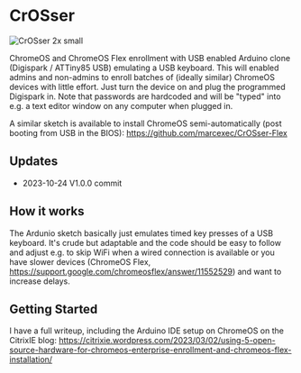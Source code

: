 # CrOSser

![CrOSser 2x small](https://github.com/marcexec/CrOSser/assets/62036115/227bcc1e-a075-4b3f-86b0-7ab73f379d77)


ChromeOS and ChromeOS Flex enrollment with USB enabled Arduino clone (Digispark / ATTiny85 USB) emulating a USB keyboard.
This will enabled admins and non-admins to enroll batches of (ideally similar) ChromeOS devices with little effort.
Just turn the device on and plug the programmed Digispark in. 
Note that passwords are hardcoded and will be "typed" into e.g. a text editor window on any computer when plugged in.

A similar sketch is available to install ChromeOS semi-automatically (post booting from USB in the BIOS): https://github.com/marcexec/CrOSser-Flex

## Updates
* 2023-10-24 V1.0.0 commit

## How it works

The Ardunio sketch basically just emulates timed key presses of a USB keyboard. It's crude but adaptable and the code should be easy to follow and adjust e.g. to skip WiFi when a wired connection is available or you have slower devices (ChromeOS Flex, https://support.google.com/chromeosflex/answer/11552529) and want to increase delays.

## Getting Started
I have a full writeup, including the Arduino IDE setup on ChromeOS on the CitrixIE blog: https://citrixie.wordpress.com/2023/03/02/using-5-open-source-hardware-for-chromeos-enterprise-enrollment-and-chromeos-flex-installation/
